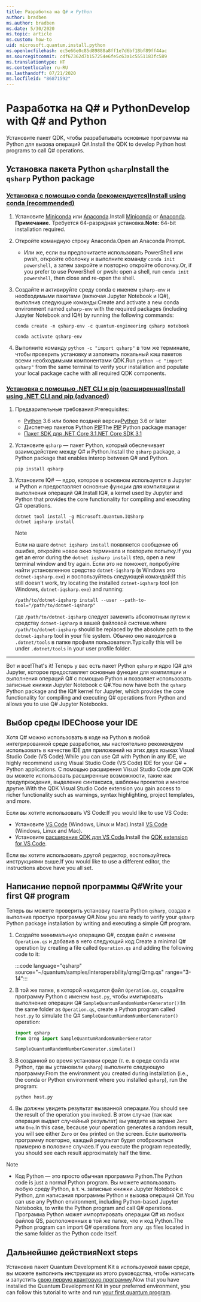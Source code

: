 ```yaml
---
title: Разработка на Q# и Python
author: bradben
ms.author: bradben
ms.date: 5/30/2020
ms.topic: article
ms.custom: how-to
uid: microsoft.quantum.install.python
ms.openlocfilehash: ec5e66e0c85d89888a8ff1e7d6bf18bf89ff44ac
ms.sourcegitcommit: cdf67362d7b157254e6fe5c63a1c5551183fc589
ms.translationtype: HT
ms.contentlocale: ru-RU
ms.lasthandoff: 07/21/2020
ms.locfileid: "86871592"
---
```

# <a name="develop-with-q-and-python"></a><span data-ttu-id="e4adc-102">Разработка на Q# и Python</span><span class="sxs-lookup"><span data-stu-id="e4adc-102">Develop with Q# and Python</span></span>

<span data-ttu-id="e4adc-103">Установите пакет QDK, чтобы разрабатывать основные программы на Python для вызова операций Q#.</span><span class="sxs-lookup"><span data-stu-id="e4adc-103">Install the QDK to develop Python host programs to call Q# operations.</span></span>

## <a name="install-the-qsharp-python-package"></a><span data-ttu-id="e4adc-104">Установка пакета Python `qsharp`</span><span class="sxs-lookup"><span data-stu-id="e4adc-104">Install the `qsharp` Python package</span></span>

### <a name="install-using-conda-recommended"></a>[<span data-ttu-id="e4adc-105">Установка с помощью conda (рекомендуется)</span><span class="sxs-lookup"><span data-stu-id="e4adc-105">Install using conda (recommended)</span></span>](#tab/tabid-conda)

1. <span data-ttu-id="e4adc-106">Установите [Miniconda](https://docs.conda.io/en/latest/miniconda.html) или [Anaconda](https://www.anaconda.com/products/individual#Downloads).</span><span class="sxs-lookup"><span data-stu-id="e4adc-106">Install [Miniconda](https://docs.conda.io/en/latest/miniconda.html) or [Anaconda](https://www.anaconda.com/products/individual#Downloads).</span></span> <span data-ttu-id="e4adc-107">**Примечание.** Требуется 64-разрядная установка.</span><span class="sxs-lookup"><span data-stu-id="e4adc-107">**Note:** 64-bit installation required.</span></span>

1. <span data-ttu-id="e4adc-108">Откройте командную строку Anaconda.</span><span class="sxs-lookup"><span data-stu-id="e4adc-108">Open an Anaconda Prompt.</span></span>

   - <span data-ttu-id="e4adc-109">Или же, если вы предпочитаете использовать PowerShell или pwsh, откройте оболочку и выполните команду `conda init powershell`, а затем закройте и повторно откройте оболочку.</span><span class="sxs-lookup"><span data-stu-id="e4adc-109">Or, if you prefer to use PowerShell or pwsh: open a shell, run `conda init powershell`, then close and re-open the shell.</span></span>

1. <span data-ttu-id="e4adc-110">Создайте и активируйте среду conda с именем `qsharp-env` и необходимыми пакетами (включая Jupyter Notebook и IQ#), выполнив следующие команды:</span><span class="sxs-lookup"><span data-stu-id="e4adc-110">Create and activate a new conda environment named `qsharp-env` with the required packages (including Jupyter Notebook and IQ#) by running the following commands:</span></span>

    ```
    conda create -n qsharp-env -c quantum-engineering qsharp notebook

    conda activate qsharp-env
    ```

1. <span data-ttu-id="e4adc-111">Выполните команду `python -c "import qsharp"` в том же терминале, чтобы проверить установку и заполнить локальный кэш пакетов всеми необходимыми компонентами QDK.</span><span class="sxs-lookup"><span data-stu-id="e4adc-111">Run `python -c "import qsharp"` from the same terminal to verify your installation and populate your local package cache with all required QDK components.</span></span>

### <a name="install-using-net-cli-and-pip-advanced"></a>[<span data-ttu-id="e4adc-112">Установка с помощью .NET CLI и pip (расширенная)</span><span class="sxs-lookup"><span data-stu-id="e4adc-112">Install using .NET CLI and pip (advanced)</span></span>](#tab/tabid-dotnetcli)

1. <span data-ttu-id="e4adc-113">Предварительные требования:</span><span class="sxs-lookup"><span data-stu-id="e4adc-113">Prerequisites:</span></span>

    - <span data-ttu-id="e4adc-114">[Python](https://www.python.org/downloads/) 3.6 или более поздней версии</span><span class="sxs-lookup"><span data-stu-id="e4adc-114">[Python](https://www.python.org/downloads/) 3.6 or later</span></span>
    - <span data-ttu-id="e4adc-115">Диспетчер пакетов Python [PIP](https://pip.pypa.io/en/stable/installing)</span><span class="sxs-lookup"><span data-stu-id="e4adc-115">The [PIP](https://pip.pypa.io/en/stable/installing) Python package manager</span></span>
    - [<span data-ttu-id="e4adc-116">Пакет SDK для .NET Core 3.1</span><span class="sxs-lookup"><span data-stu-id="e4adc-116">.NET Core SDK 3.1</span></span>](https://dotnet.microsoft.com/download/dotnet-core/3.1)


1. <span data-ttu-id="e4adc-117">Установите `qsharp` — пакет Python, который обеспечивает взаимодействие между Q# и Python.</span><span class="sxs-lookup"><span data-stu-id="e4adc-117">Install the `qsharp` package, a Python package that enables interop between Q# and Python.</span></span>

    ```
    pip install qsharp
    ```

1. <span data-ttu-id="e4adc-118">Установите IQ# — ядро, которое в основном используется в Jupyter и Python и предоставляет основные функции для компиляции и выполнения операций Q#.</span><span class="sxs-lookup"><span data-stu-id="e4adc-118">Install IQ#, a kernel used by Jupyter and Python that provides the core functionality for compiling and executing Q# operations.</span></span>

    ```dotnetcli
    dotnet tool install -g Microsoft.Quantum.IQSharp
    dotnet iqsharp install
    ```

    > [!NOTE]
    > <span data-ttu-id="e4adc-119">Если на шаге `dotnet iqsharp install` появляется сообщение об ошибке, откройте новое окно терминала и повторите попытку.</span><span class="sxs-lookup"><span data-stu-id="e4adc-119">If you get an error during the `dotnet iqsharp install` step, open a new terminal window and try again.</span></span>
    > <span data-ttu-id="e4adc-120">Если это не поможет, попробуйте найти установленное средство `dotnet-iqsharp` (в Windows это `dotnet-iqsharp.exe`) и воспользуйтесь следующей командой:</span><span class="sxs-lookup"><span data-stu-id="e4adc-120">If this still doesn't work, try locating the installed `dotnet-iqsharp` tool (on Windows, `dotnet-iqsharp.exe`) and running:</span></span>
    > ```
    > /path/to/dotnet-iqsharp install --user --path-to-tool="/path/to/dotnet-iqsharp"
    > ```
    > <span data-ttu-id="e4adc-121">где `/path/to/dotnet-iqsharp` следует заменить абсолютным путем к средству `dotnet-iqsharp` в вашей файловой системе.</span><span class="sxs-lookup"><span data-stu-id="e4adc-121">where `/path/to/dotnet-iqsharp` should be replaced by the absolute path to the `dotnet-iqsharp` tool in your file system.</span></span>
    > <span data-ttu-id="e4adc-122">Обычно оно находится в `.dotnet/tools` в папке профиля пользователя.</span><span class="sxs-lookup"><span data-stu-id="e4adc-122">Typically this will be under `.dotnet/tools` in your user profile folder.</span></span>
    
***

<span data-ttu-id="e4adc-123">Вот и все!</span><span class="sxs-lookup"><span data-stu-id="e4adc-123">That's it!</span></span> <span data-ttu-id="e4adc-124">Теперь у вас есть пакет Python `qsharp` и ядро IQ# для Jupyter, которое предоставляет основные функции для компиляции и выполнения операций Q# с помощью Python и позволяет использовать записные книжки Jupyter Notebook с Q#.</span><span class="sxs-lookup"><span data-stu-id="e4adc-124">You now have both the `qsharp` Python package and the IQ# kernel for Jupyter, which provides the core functionality for compiling and executing Q# operations from Python and allows you to use Q# Jupyter Notebooks.</span></span>

## <a name="choose-your-ide"></a><span data-ttu-id="e4adc-125">Выбор среды IDE</span><span class="sxs-lookup"><span data-stu-id="e4adc-125">Choose your IDE</span></span>

<span data-ttu-id="e4adc-126">Хотя Q# можно использовать в коде на Python в любой интегрированной среде разработки, мы настоятельно рекомендуем использовать в качестве IDE для приложений на этих двух языках Visual Studio Code (VS Code).</span><span class="sxs-lookup"><span data-stu-id="e4adc-126">While you can use Q# with Python in any IDE, we highly recommend using Visual Studio Code (VS Code) IDE for your Q# + Python applications.</span></span> <span data-ttu-id="e4adc-127">С помощью расширения Visual Studio Code для QDK вы можете использовать расширенные возможности, такие как предупреждения, выделение синтаксиса, шаблоны проектов и многое другие.</span><span class="sxs-lookup"><span data-stu-id="e4adc-127">With the QDK Visual Studio Code extension you gain access to richer functionality such as warnings, syntax highlighting, project templates, and more.</span></span>

<span data-ttu-id="e4adc-128">Если вы хотите использовать VS Code:</span><span class="sxs-lookup"><span data-stu-id="e4adc-128">If you would like to use VS Code:</span></span>

- <span data-ttu-id="e4adc-129">Установите [VS Code](https://code.visualstudio.com/download) (Windows, Linux и Mac).</span><span class="sxs-lookup"><span data-stu-id="e4adc-129">Install [VS Code](https://code.visualstudio.com/download) (Windows, Linux and Mac).</span></span>
- <span data-ttu-id="e4adc-130">Установите [расширение QDK для VS Code](https://marketplace.visualstudio.com/items?itemName=quantum.quantum-devkit-vscode).</span><span class="sxs-lookup"><span data-stu-id="e4adc-130">Install the [QDK extension for VS Code](https://marketplace.visualstudio.com/items?itemName=quantum.quantum-devkit-vscode).</span></span>

<span data-ttu-id="e4adc-131">Если вы хотите использовать другой редактор, воспользуйтесь инструкциями выше.</span><span class="sxs-lookup"><span data-stu-id="e4adc-131">If you would like to use a different editor, the instructions above have you all set.</span></span>

## <a name="write-your-first-q-program"></a><span data-ttu-id="e4adc-132">Написание первой программы Q#</span><span class="sxs-lookup"><span data-stu-id="e4adc-132">Write your first Q# program</span></span>

<span data-ttu-id="e4adc-133">Теперь вы можете проверить установку пакета Python `qsharp`, создав и выполнив простую программу Q#.</span><span class="sxs-lookup"><span data-stu-id="e4adc-133">Now you are ready to verify your `qsharp` Python package installation by writing and executing a simple Q# program.</span></span>

1. <span data-ttu-id="e4adc-134">Создайте минимальную операцию Q#, создав файл с именем `Operation.qs` и добавив в него следующий код:</span><span class="sxs-lookup"><span data-stu-id="e4adc-134">Create a minimal Q# operation by creating a file called `Operation.qs` and adding the following code to it:</span></span>

    :::code language="qsharp" source="~/quantum/samples/interoperability/qrng/Qrng.qs" range="3-14":::

1. <span data-ttu-id="e4adc-135">В той же папке, в которой находится файл `Operation.qs`, создайте программу Python с именем `host.py`, чтобы имитировать выполнение операции Q# `SampleQuantumRandomNumberGenerator()`:</span><span class="sxs-lookup"><span data-stu-id="e4adc-135">In the same folder as `Operation.qs`, create a Python program called `host.py` to simulate the Q# `SampleQuantumRandomNumberGenerator()` operation:</span></span>

    ```python
    import qsharp
    from Qrng import SampleQuantumRandomNumberGenerator

    SampleQuantumRandomNumberGenerator.simulate()
    ```

1. <span data-ttu-id="e4adc-136">В созданной во время установки среде (т. е. в среде conda или Python, где вы установили `qsharp`) выполните следующую программу:</span><span class="sxs-lookup"><span data-stu-id="e4adc-136">From the environment you created during installation (i.e., the conda or Python environment where you installed `qsharp`), run the program:</span></span>

    ```
    python host.py
    ```

1. <span data-ttu-id="e4adc-137">Вы должны увидеть результат вызванной операции.</span><span class="sxs-lookup"><span data-stu-id="e4adc-137">You should see the result of the operation you invoked.</span></span> <span data-ttu-id="e4adc-138">В этом случае (так как операция выдает случайный результат) вы увидите на экране `Zero` или `One`.</span><span class="sxs-lookup"><span data-stu-id="e4adc-138">In this case, because your operation generates a random result, you will see either `Zero` or `One` printed on the screen.</span></span> <span data-ttu-id="e4adc-139">Если выполнять программу повторно, каждый результат будет отображаться примерно в половине случаев.</span><span class="sxs-lookup"><span data-stu-id="e4adc-139">If you execute the program repeatedly, you should see each result approximately half the time.</span></span>

> [!NOTE]
> * <span data-ttu-id="e4adc-140">Код Python — это просто обычная программа Python.</span><span class="sxs-lookup"><span data-stu-id="e4adc-140">The Python code is just a normal Python program.</span></span> <span data-ttu-id="e4adc-141">Вы можете использовать любую среду Python, в т. ч. записные книжки Jupyter Notebook с Python, для написания программы Python и вызова операций Q#.</span><span class="sxs-lookup"><span data-stu-id="e4adc-141">You can use any Python environment, including Python-based Jupyter Notebooks, to write the Python program and call Q# operations.</span></span> <span data-ttu-id="e4adc-142">Программа Python может импортировать операции Q# из любых файлов QS, расположенных в той же папке, что и код Python.</span><span class="sxs-lookup"><span data-stu-id="e4adc-142">The Python program can import Q# operations from any .qs files located in the same folder as the Python code itself.</span></span>

## <a name="next-steps"></a><span data-ttu-id="e4adc-143">Дальнейшие действия</span><span class="sxs-lookup"><span data-stu-id="e4adc-143">Next steps</span></span>

<span data-ttu-id="e4adc-144">Установив пакет Quantum Development Kit в используемой вами среде, вы можете выполнить инструкции из этого руководства, чтобы написать и запустить [свою первую квантовую программу](xref:microsoft.quantum.quickstarts.qrng).</span><span class="sxs-lookup"><span data-stu-id="e4adc-144">Now that you have installed the Quantum Development Kit in your preferred environment, you can follow this tutorial to write and run [your first quantum program](xref:microsoft.quantum.quickstarts.qrng).</span></span>
